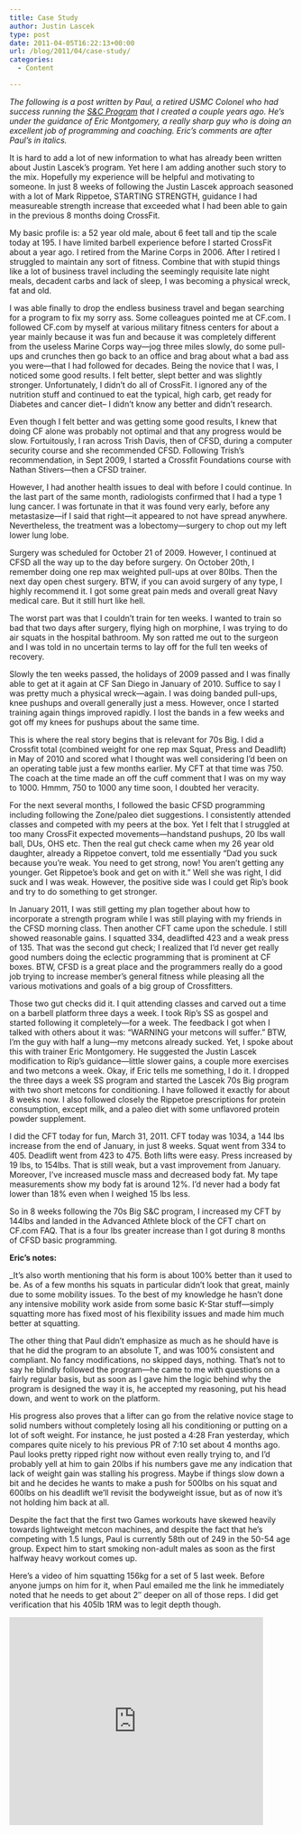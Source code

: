 ```yaml
---
title: Case Study
author: Justin Lascek
type: post
date: 2011-04-05T16:22:13+00:00
url: /blog/2011/04/case-study/
categories:
  - Content

---
```

_The following is a post written by Paul, a retired USMC Colonel who had success running the [S&C Program][1] that I created a couple years ago. He&#8217;s under the guidance of Eric Montgomery, a really sharp guy who is doing an excellent job of programming and coaching. Eric&#8217;s comments are after Paul&#8217;s in italics._ 
  


It is hard to add a lot of new information to what has already been written about Justin Lascek’s program. Yet here I am adding another such story to the mix. Hopefully my experience will be helpful and motivating to someone. In just 8 weeks of following the Justin Lascek approach seasoned with a lot of Mark Rippetoe, STARTING STRENGTH, guidance I had measureable strength increase that exceeded what I had been able to gain in the previous 8 months doing CrossFit.
  

  
My basic profile is: a 52 year old male, about 6 feet tall and tip the scale today at 195. I have limited barbell experience before I started CrossFit about a year ago. I retired from the Marine Corps in 2006. After I retired I struggled to maintain any sort of fitness. Combine that with stupid things like a lot of business travel including the seemingly requisite late night meals, decadent carbs and lack of sleep, I was becoming a physical wreck, fat and old.
  

  
I was able finally to drop the endless business travel and began searching for a program to fix my sorry ass. Some colleagues pointed me at CF.com. I followed CF.com by myself at various military fitness centers for about a year mainly because it was fun and because it was completely different from the useless Marine Corps way—jog three miles slowly, do some pull-ups and crunches then go back to an office and brag about what a bad ass you were—that I had followed for decades. Being the novice that I was, I noticed some good results. I felt better, slept better and was slightly stronger. Unfortunately, I didn’t do all of CrossFit. I ignored any of the nutrition stuff and continued to eat the typical, high carb, get ready for Diabetes and cancer diet&#8211; I didn’t know any better and didn’t research.
  

  
Even though I felt better and was getting some good results, I knew that doing CF alone was probably not optimal and that any progress would be slow. Fortuitously, I ran across Trish Davis, then of CFSD, during a computer security course and she recommended CFSD. Following Trish’s recommendation, in Sept 2009, I started a Crossfit Foundations course with Nathan Stivers—then a CFSD trainer.
  
   

  
However, I had another health issues to deal with before I could continue. In the last part of the same month, radiologists confirmed that I had a type 1 lung cancer. I was fortunate in that it was found very early, before any metastasize—if I said that right—it appeared to not have spread anywhere. Nevertheless, the treatment was a lobectomy—surgery to chop out my left lower lung lobe.
  

  
Surgery was scheduled for October 21 of 2009. However, I continued at CFSD all the way up to the day before surgery. On October 20th, I remember doing one rep max weighted pull-ups at over 80lbs. Then the next day open chest surgery. BTW, if you can avoid surgery of any type, I highly recommend it. I got some great pain meds and overall great Navy medical care. But it still hurt like hell.
  
   

  
The worst part was that I couldn’t train for ten weeks. I wanted to train so bad that two days after surgery, flying high on morphine, I was trying to do air squats in the hospital bathroom. My son ratted me out to the surgeon and I was told in no uncertain terms to lay off for the full ten weeks of recovery.
  

  
Slowly the ten weeks passed, the holidays of 2009 passed and I was finally able to get at it again at CF San Diego in January of 2010. Suffice to say I was pretty much a physical wreck—again. I was doing banded pull-ups, knee pushups and overall generally just a mess. However, once I started training again things improved rapidly. I lost the bands in a few weeks and got off my knees for pushups about the same time.
  
   

  
This is where the real story begins that is relevant for 70s Big. I did a Crossfit total (combined weight for one rep max Squat, Press and Deadlift) in May of 2010 and scored what I thought was well considering I’d been on an operating table just a few months earlier. My CFT at that time was 750. The coach at the time made an off the cuff comment that I was on my way to 1000. Hmmm, 750 to 1000 any time soon, I doubted her veracity.
  

  
For the next several months, I followed the basic CFSD programming including following the Zone/paleo diet suggestions. I consistently attended classes and competed with my peers at the box. Yet I felt that I struggled at too many CrossFit expected movements—handstand pushups, 20 lbs wall ball, DUs, OHS etc. Then the real gut check came when my 26 year old daughter, already a Rippetoe convert, told me essentially “Dad you suck because you’re weak. You need to get strong, now! You aren’t getting any younger. Get Rippetoe’s book and get on with it.” Well she was right, I did suck and I was weak. However, the positive side was I could get Rip’s book and try to do something to get stronger.
  

  
In January 2011, I was still getting my plan together about how to incorporate a strength program while I was still playing with my friends in the CFSD morning class. Then another CFT came upon the schedule. I still showed reasonable gains. I squatted 334, deadlifted 423 and a weak press of 135. That was the second gut check; I realized that I’d never get really good numbers doing the eclectic programming that is prominent at CF boxes. BTW, CFSD is a great place and the programmers really do a good job trying to increase member’s general fitness while pleasing all the various motivations and goals of a big group of Crossfitters.
  

  
Those two gut checks did it. I quit attending classes and carved out a time on a barbell platform three days a week. I took Rip’s SS as gospel and started following it completely—for a week. The feedback I got when I talked with others about it was: “WARNING your metcons will suffer.” BTW, I’m the guy with half a lung—my metcons already sucked. Yet, I spoke about this with trainer Eric Montgomery. He suggested the Justin Lascek modification to Rip’s guidance—little slower gains, a couple more exercises and two metcons a week. Okay, if Eric tells me something, I do it. I dropped the three days a week SS program and started the Lascek 70s Big program with two short metcons for conditioning. I have followed it exactly for about 8 weeks now. I also followed closely the Rippetoe prescriptions for protein consumption, except milk, and a paleo diet with some unflavored protein powder supplement.
  

  
I did the CFT today for fun, March 31, 2011. CFT today was 1034, a 144 lbs increase from the end of January, in just 8 weeks. Squat went from 334 to 405. Deadlift went from 423 to 475. Both lifts were easy. Press increased by 19 lbs, to 154lbs. That is still weak, but a vast improvement from January. Moreover, I’ve increased muscle mass and decreased body fat. My tape measurements show my body fat is around 12%. I’d never had a body fat lower than 18% even when I weighed 15 lbs less.
  


So in 8 weeks following the 70s Big S&C program, I increased my CFT by 144lbs and landed in the Advanced Athlete block of the CFT chart on CF.com FAQ. That is a four lbs greater increase than I got during 8 months of CFSD basic programming.
  

  
**Eric’s notes:**
  
_It’s also worth mentioning that his form is about 100% better than it used to be. As of a few months his squats in particular didn’t look that great, mainly due to some mobility issues. To the best of my knowledge he hasn’t done any intensive mobility work aside from some basic K-Star stuff—simply squatting more has fixed most of his flexibility issues and made him much better at squatting.
  

  
The other thing that Paul didn’t emphasize as much as he should have is that he did the program to an absolute T, and was 100% consistent and compliant. No fancy modifications, no skipped days, nothing. That’s not to say he blindly followed the program—he came to me with questions on a fairly regular basis, but as soon as I gave him the logic behind why the program is designed the way it is, he accepted my reasoning, put his head down, and went to work on the platform.
  

  
His progress also proves that a lifter can go from the relative novice stage to solid numbers without completely losing all his conditioning or putting on a lot of soft weight. For instance, he just posted a 4:28 Fran yesterday, which compares quite nicely to his previous PR of 7:10 set about 4 months ago. Paul looks pretty ripped right now without even really trying to, and I’d probably yell at him to gain 20lbs if his numbers gave me any indication that lack of weight gain was stalling his progress. Maybe if things slow down a bit and he decides he wants to make a push for 500lbs on his squat and 600lbs on his deadlift we’ll revisit the bodyweight issue, but as of now it’s not holding him back at all.
  

  
Despite the fact that the first two Games workouts have skewed heavily towards lightweight metcon machines, and despite the fact that he’s competing with 1.5 lungs, Paul is currently 58th out of 249 in the 50-54 age group. Expect him to start smoking non-adult males as soon as the first halfway heavy workout comes up.
  
   

  
Here&#8217;s a video of him squatting 156kg for a set of 5 last week. Before anyone jumps on him for it, when Paul emailed me the link he immediately noted that he needs to get about 2&#8243; deeper on all of those reps. I did get verification that his 405lb 1RM was to legit depth though.</p> 

<iframe title="YouTube video player" width="450" height="368" src="http://www.youtube.com/embed/6zG76XZ2L7A" frameborder="0" allowfullscreen></iframe>

 [1]: /public_html/files/Articles/Lascek_S&CP_v2.0.pdf
